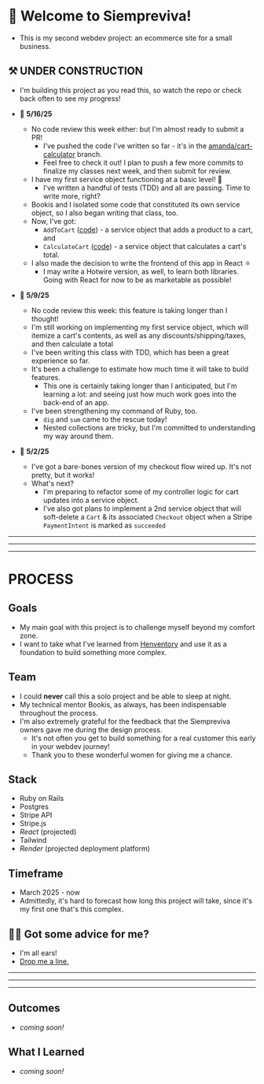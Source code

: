 # 🪻 Welcome to Siempreviva!
- This is my second webdev project: an ecommerce site for a small business.

## ⚒️ UNDER CONSTRUCTION 
- I'm building this project as you read this, so watch the repo or check back often to see my progress!

- 📆 **5/16/25**
  - No code review this week either: but I'm almost ready to submit a PR!
    - I've pushed the code I've written so far - it's in the [amanda/cart-calculator](https://github.com/grandtheftdisco/siempreviva/tree/amanda/cart-calculator) branch.
    - Feel free to check it out! I plan to push a few more commits to finalize my classes next week, and then submit for review.
  - I have my first service object functioning at a basic level! 🎉
    - I've written a handful of tests (TDD) and all are passing. Time to write more, right?
  - Bookis and I isolated some code that constituted its own service object, so I also began writing that class, too.
  - Now, I've got:
    - `AddToCart` ([code](https://github.com/grandtheftdisco/siempreviva/blob/amanda/cart-calculator/app/services/cart_service/add_to_cart.rb)) - a service object that adds a product to a cart, and 
    - `CalculateCart` ([code](https://github.com/grandtheftdisco/siempreviva/blob/amanda/cart-calculator/app/services/cart_service/calculate_cart.rb)) - a service object that calculates a cart's total. 
  - I also made the decision to write the frontend of this app in React ⚛️
    - I may write a Hotwire version, as well, to learn both libraries. Going with React for now to be as marketable as possible!

- 📆 **5/9/25**
  - No code review this week: this feature is taking longer than I thought!
  - I'm still working on implementing my first service object, which will itemize a cart's contents, as well as any discounts/shipping/taxes, and then calculate a total
  - I've been writing this class with TDD, which has been a great experience so far.
  - It's been a challenge to estimate how much time it will take to build features.
    - This one is certainly taking longer than I anticipated, but I'm learning a lot: and seeing just how much work goes into the back-end of an app.
  - I've been strengthening my command of Ruby, too.
    - `dig` and `sum` came to the rescue today!
    - Nested collections are tricky, but I'm committed to understanding my way around them.

- 📆 **5/2/25**
  - I've got a bare-bones version of my checkout flow wired up. It's not pretty, but it works!
  - What's next?
    - I'm preparing to refactor some of my controller logic for cart updates into a service object.
    - I've also got plans to implement a 2nd service object that will soft-delete a `Cart` & its associated `Checkout` object when a Stripe `PaymentIntent` is marked as `succeeded`

______________________________________
______________________________________
______________________________________

# PROCESS

## Goals
- My main goal with this project is to challenge myself beyond my comfort zone.
- I want to take what I've learned from [Henventory](https://www.github.com/grandtheftdisco/henventory) and use it as a foundation to build something more complex.

## Team
- I could **never** call this a solo project and be able to sleep at night.
- My technical mentor Bookis, as always, has been indispensable throughout the process.
- I'm also extremely grateful for the feedback that the Siempreviva owners gave me during the design process.
  - It's not often you get to build something for a real customer this early in your webdev journey!
  - Thank you to these wonderful women for giving me a chance.

## Stack
- Ruby on Rails
- Postgres
- Stripe API
- Stripe.js
- _React_ (projected)
- Tailwind
- _Render_ (projected deployment platform)

## Timeframe
- March 2025 - now
- Admittedly, it's hard to forecast how long this project will take, since it's my first one that's this complex.

## 🧑‍💻 Got some advice for me?
- I'm all ears!
- [Drop me a line.](mailto:grandtheftdisco@gmail.com)

______________________________________
______________________________________
______________________________________

## Outcomes
- _coming soon!_

## What I Learned
- _coming soon!_
